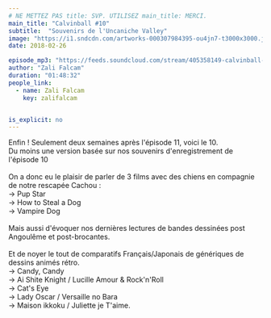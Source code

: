 ```yaml
---
# NE METTEZ PAS title: SVP. UTILISEZ main_title: MERCI.
main_title: "Calvinball #10"
subtitle:  "Souvenirs de l'Uncaniche Valley"
image: "https://i1.sndcdn.com/artworks-000307984395-ou4jn7-t3000x3000.jpg"
date: 2018-02-26

episode_mp3: "https://feeds.soundcloud.com/stream/405358149-calvinball-radio-calvinball-10-souvenirs-de-luncaniche-valley.mp3"
author: "Zali Falcam"
duration: "01:48:32"
people_link: 
  - name: Zali Falcam
    key: zalifalcam


is_explicit: no
---
```


<PodcastHeader/>

<!-- ECRIRE LA DESCRIPTION DE L'EPISODE SOUS CETTE LIGNE -->
Enfin ! Seulement deux semaines après l'épisode 11, voici le 10.<br>Du moins une version basée sur nos souvenirs d'enregistrement de l'épisode 10<br><br>On a donc eu le plaisir de parler de 3 films avec des chiens en compagnie de notre rescapée Cachou :<br>-&gt; Pup Star<br>-&gt; How to Steal a Dog<br>-&gt; Vampire Dog<br><br>Mais aussi d'évoquer nos dernières lectures de bandes dessinées post Angoulême et post-brocantes.<br><br>Et de noyer le tout de comparatifs Français/Japonais de génériques de dessins animés rétro.<br>-&gt; Candy, Candy<br>-&gt; Ai Shite Knight / Lucille Amour &amp; Rock'n'Roll<br>-&gt; Cat's Eye<br>-&gt; Lady Oscar / Versaille no Bara<br>-&gt; Maison ikkoku / Juliette je T'aime.


